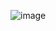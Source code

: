 ![image](https://user-images.githubusercontent.com/90250740/133660443-c2bff5d3-3052-4b83-a72f-42072b9f5c42.png)
